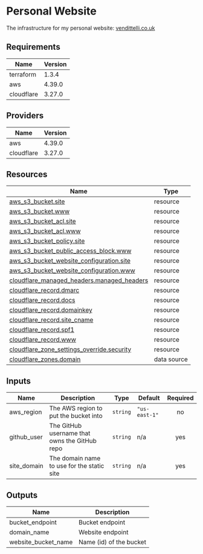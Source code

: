<!-- BEGIN_TF_DOCS -->
# Personal Website

The infrastructure for my personal website: [vendittelli.co.uk](https://vendittelli.co.uk/)

## Requirements

| Name | Version |
|------|---------|
| terraform | 1.3.4 |
| aws | 4.39.0 |
| cloudflare | 3.27.0 |

## Providers

| Name | Version |
|------|---------|
| aws | 4.39.0 |
| cloudflare | 3.27.0 |

## Resources

| Name | Type |
|------|------|
| [aws_s3_bucket.site](https://registry.terraform.io/providers/hashicorp/aws/4.39.0/docs/resources/s3_bucket) | resource |
| [aws_s3_bucket.www](https://registry.terraform.io/providers/hashicorp/aws/4.39.0/docs/resources/s3_bucket) | resource |
| [aws_s3_bucket_acl.site](https://registry.terraform.io/providers/hashicorp/aws/4.39.0/docs/resources/s3_bucket_acl) | resource |
| [aws_s3_bucket_acl.www](https://registry.terraform.io/providers/hashicorp/aws/4.39.0/docs/resources/s3_bucket_acl) | resource |
| [aws_s3_bucket_policy.site](https://registry.terraform.io/providers/hashicorp/aws/4.39.0/docs/resources/s3_bucket_policy) | resource |
| [aws_s3_bucket_public_access_block.www](https://registry.terraform.io/providers/hashicorp/aws/4.39.0/docs/resources/s3_bucket_public_access_block) | resource |
| [aws_s3_bucket_website_configuration.site](https://registry.terraform.io/providers/hashicorp/aws/4.39.0/docs/resources/s3_bucket_website_configuration) | resource |
| [aws_s3_bucket_website_configuration.www](https://registry.terraform.io/providers/hashicorp/aws/4.39.0/docs/resources/s3_bucket_website_configuration) | resource |
| [cloudflare_managed_headers.managed_headers](https://registry.terraform.io/providers/cloudflare/cloudflare/3.27.0/docs/resources/managed_headers) | resource |
| [cloudflare_record.dmarc](https://registry.terraform.io/providers/cloudflare/cloudflare/3.27.0/docs/resources/record) | resource |
| [cloudflare_record.docs](https://registry.terraform.io/providers/cloudflare/cloudflare/3.27.0/docs/resources/record) | resource |
| [cloudflare_record.domainkey](https://registry.terraform.io/providers/cloudflare/cloudflare/3.27.0/docs/resources/record) | resource |
| [cloudflare_record.site_cname](https://registry.terraform.io/providers/cloudflare/cloudflare/3.27.0/docs/resources/record) | resource |
| [cloudflare_record.spf1](https://registry.terraform.io/providers/cloudflare/cloudflare/3.27.0/docs/resources/record) | resource |
| [cloudflare_record.www](https://registry.terraform.io/providers/cloudflare/cloudflare/3.27.0/docs/resources/record) | resource |
| [cloudflare_zone_settings_override.security](https://registry.terraform.io/providers/cloudflare/cloudflare/3.27.0/docs/resources/zone_settings_override) | resource |
| [cloudflare_zones.domain](https://registry.terraform.io/providers/cloudflare/cloudflare/3.27.0/docs/data-sources/zones) | data source |

## Inputs

| Name | Description | Type | Default | Required |
|------|-------------|------|---------|:--------:|
| aws\_region | The AWS region to put the bucket into | `string` | `"us-east-1"` | no |
| github\_user | The GitHub username that owns the GitHub repo | `string` | n/a | yes |
| site\_domain | The domain name to use for the static site | `string` | n/a | yes |

## Outputs

| Name | Description |
|------|-------------|
| bucket\_endpoint | Bucket endpoint |
| domain\_name | Website endpoint |
| website\_bucket\_name | Name (id) of the bucket |
<!-- END_TF_DOCS -->

